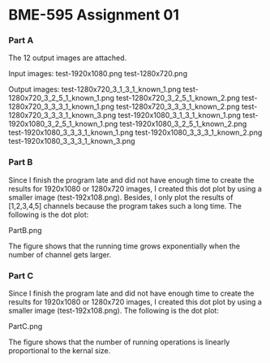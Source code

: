 # BME-595 Assignment 01

### Part A

The 12 output images are attached.

Input images:
test-1920x1080.png
test-1280x720.png

Output images:
test-1280x720_3_1_3_1_known_1.png
test-1280x720_3_2_5_1_known_1.png
test-1280x720_3_2_5_1_known_2.png
test-1280x720_3_3_3_1_known_1.png
test-1280x720_3_3_3_1_known_2.png
test-1280x720_3_3_3_1_known_3.png
test-1920x1080_3_1_3_1_known_1.png
test-1920x1080_3_2_5_1_known_1.png
test-1920x1080_3_2_5_1_known_2.png
test-1920x1080_3_3_3_1_known_1.png
test-1920x1080_3_3_3_1_known_2.png
test-1920x1080_3_3_3_1_known_3.png

### Part B

Since I finish the program late and did not have enough time to create the results for 1920x1080 or 1280x720 images, I created this dot plot by using a smaller image (test-192x108.png). Besides, I only plot the results of [1,2,3,4,5] channels because the program takes such a long time. The following is the dot plot:

PartB.png

The figure shows that the running time grows exponentially when the number of channel gets larger.

### Part C

Since I finish the program late and did not have enough time to create the results for 1920x1080 or 1280x720 images, I created this dot plot by using a smaller image (test-192x108.png). The following is the dot plot:

PartC.png

The figure shows that the number of running operations is linearly proportional to the kernal size.
